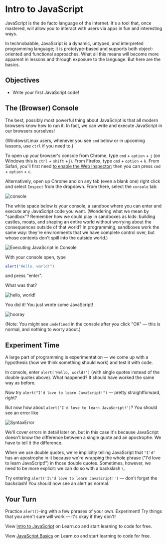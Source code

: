 # Intro to JavaScript

JavaScript is the de facto language of the internet. It's a tool that, once mastered, will allow you to interact with users via apps in fun and interesting ways.

In technobabble, JavaScript is a dynamic, untyped, and interpreted programming language; it is prototype-based and supports both object-oriented and functional approaches. What all this means will become more apparent in lessons and through exposure to the language. But here are the basics.

## Objectives
+ Write your first JavaScript code!

## The (Browser) Console

The best, possibly most powerful thing about JavaScript is that all modern browsers know how to run it. In fact, we can write and execute JavaScript in our browsers ourselves!

(Windows/Linux users, whenever you see `cmd` below or in upcoming lessons, use `ctrl` if you need to.)

To open up your browser's console from Chrome, type `cmd` + `option` + `j` (on Windows this is `ctrl` + `shift` +`j`). From Firefox, type `cmd` + `option` + `k`. From Safari, you'll first need [to enable the Web Inspector](https://developer.apple.com/library/mac/documentation/AppleApplications/Conceptual/Safari_Developer_Guide/GettingStarted/GettingStarted.html); then you can press `cmd` + `option` + `c`.

Alternatively, open up Chrome and on any tab (even a blank one) right click and select `Inspect` from the dropdown. From there, select the `console` tab:

![console](https://curriculum-content.s3.amazonaws.com/skills-based-js/console_chrome.png)

The white space below is your console, a sandbox where you can enter and execute any JavaScript code you want. (Wondering what we mean by "sandbox"? Remember how we could play in sandboxes as kids: building castles, moats, and shaping an entire world without worrying about the consequences outside of that world? In programming, sandboxes work the same way: they're environments that we have complete control over, but whose contents don't spill into the outside world.)

![Executing JavaScript in Console](https://curriculum-content.s3.amazonaws.com/skills-based-js/console_example.png)

With your console open, type

```javascript
alert("Hello, world!")
```

and press "enter".

What was that?

![hello, world!](https://curriculum-content.s3.amazonaws.com/skills-based-js/hello_world.png)

You did it! You just wrote some JavaScript!

![hooray](http://i.giphy.com/3ornk5Sou1XMaL44bS.gif)

(Note: You might see `undefined` in the console after you click "OK" — this is normal, and nothing to worry about.)

## Experiment Time

A large part of programming is experimentation — we come up with a hypothesis (how we think something should work) and test it with code.

In console, enter `alert('Hello, world!')` (with single quotes instead of the double quotes above). What happened? It should have worked the same way as before.

Now try `alert("I'd love to learn JavaScript!")` — pretty straightforward, right?

But now how about `alert('I'd love to learn JavaScript!')`? You should see an error like

![SyntaxError](https://curriculum-content.s3.amazonaws.com/skills-based-js/intro_to_js_syntax_error.png)

We'll cover errors in detail later on, but in this case it's because JavaScript doesn't know the difference between a single quote and an apostrophe. We have to tell it the difference.

When we use double quotes, we're implicitly telling JavaScript that `"I'd"` has an apostrophe in it because we're wrapping the whole phrase ("I'd love to learn JavaScript!") in those double quotes. Sometimes, however, we need to be more explicit: we can do so with a backslash `\`.

Try entering `alert('I\'d love to learn JavaScript!')` — don't forget the backslash! You should now see an alert as normal.

## Your Turn

Practice `alert()`-ing with a few phrases of your own. Experiment! Try things that you aren't sure will work — it's okay if they don't!

<p data-visibility='hidden'>View <a href='https://learn.co/lessons/js-basics-readme' title='Intro to JavaScript'>Intro to JavaScript</a> on Learn.co and start learning to code for free.</p>

<p class='util--hide'>View <a href='https://learn.co/lessons/skills-based-js-basics-readme'>JavaScript Basics</a> on Learn.co and start learning to code for free.</p>
